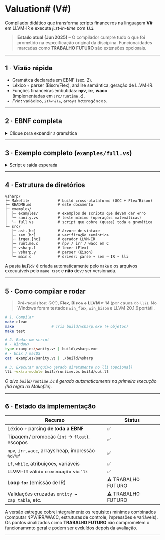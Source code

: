# Valuation# (V#)

Compilador didático que transforma scripts financeiros na linguagem **V#** em
LLVM-IR e executa _just-in-time_ com **`lli`**.

> **Estado atual (Jun 2025)** – O compilador cumpre tudo o que foi prometido
> na especificação original da disciplina. Funcionalidades marcadas como
> **TRABALHO FUTURO** são extensões opcionais.

---

## 1 · Visão rápida

* Gramática declarada em EBNF (sec. 2).  
* Léxico + parser (Bison/Flex), análise semântica, geração de LLVM-IR.  
* Funções financeiras embutidas: **npv**, **irr**, **wacc**  
  (implementadas em `src/runtime.c`).  
* _Print_ variádico, `if`/`while`, arrays heterogêneos.

---

## 2 · EBNF completa

<details>
<summary>Clique para expandir a gramática</summary>

```ebnf
###############################################################################
# 2.1  Estrutura de programa
###############################################################################
<program>   ::= { <statement> }
<statement> ::=
      <entity_decl> | <cap_table_decl> | <equity_deal_decl> | <debt_decl>
    | <cost_debt_decl> | <cost_equity_decl> | <valuation_decl> | <metric_decl>
    | <print_stmt> | <var_decl> | <if_stmt> | <while_stmt> | <for_stmt>

<var_decl>  ::= "var" <ident> [ "=" <expression> ] ";"
<if_stmt>   ::= "if" "(" <expression> ")" <block> [ "else" <block> ]
<while_stmt>::= "while" "(" <expression> ")" <block>
<for_stmt>  ::= "for" "(" [ <var_decl> | <expression> ] ";"
                         [ <expression> ] ";" [ <expression> ] ")" <block>
<block>     ::= "{" { <statement> } "}"

###############################################################################
# 2.2  Entidades
###############################################################################
<entity_decl> ::= "entity" <ident> "{" <entity_body> "}"
<entity_body> ::= "legal_name" "=" <string> ";"
                | "jurisdiction" "=" <ident> ";"
                | "share_classes" "{" { <share_class> } "}"
<share_class> ::= <ident> "{"
                    "votes_per_share" "=" <number> ";"
                    "dividend_pref"   "=" <number> ";"
                  "}"

###############################################################################
# 2.3  Cap table
###############################################################################
<cap_table_decl> ::= "cap_table" <ident> "{" { <cap_section> } "}"
<cap_section>    ::= <ident> "{"
                       "holders" "=" "[" <holder_list> "]" ";"
                     "}"
<holder_list>    ::= <holder> { "," <holder> }
<holder>         ::= <string> ":" <number>

###############################################################################
# 2.4  Deals de equity e dívida
###############################################################################
<equity_deal_decl> ::= "deal" <ident> "{"
                        "type"            "=" "Equity" ";"
                        "issuer"          "=" <ident> ";"
                        "amount"          "=" <number> ";"
                        "price_per_share" "=" <number> ";"
                        "settlement_date" "=" <date>   ";"
                        "underwriters"    "=" "[" <string_list> "]" ";"
                      "}"
<debt_decl> ::= "debt_instrument" <ident> "{"
                 "issuer"       "=" <ident> ";"
                 "principal"    "=" <number> ";"
                 "coupon_rate"  "=" <number> ";"
                 "maturity"     "=" <date>   ";"
                 "payment_freq" "=" <ident>  ";"
               "}"

###############################################################################
# 2.5  Custos de capital
###############################################################################
<cost_debt_decl> ::= "cost_of_debt" <ident> "{"
                      "rating"   "=" <string> ";"
                      "spread"   "=" <number> ";"
                      "maturity" "=" <date>   ";"
                    "}"
<cost_equity_decl> ::= "cost_of_equity" <ident> "{"
                        "beta" "=" <number> ";"
                        "rf"   "=" <number> ";"
                        "rm"   "=" <number> ";"
                      "}"

###############################################################################
# 2.6  Valuation & métricas
###############################################################################
<valuation_decl> ::= "valuation" <ident> "{"
                      "cashflows" "=" "[" <number_list> "]" ";"
                      "rate"      "=" <expression> ";"
                      "result"    "=" <ident_call> ";"
                    "}"
<metric_decl> ::= <ident> "=" <metric_call> ";"
<metric_call> ::= "npv"  "(" <arg_list> ")"
                | "irr"  "(" <arg_list> ")"
                | "wacc" "(" <arg_list> ")"

###############################################################################
# 2.7  Expressões
###############################################################################
<expression> ::= <or_expr>
<or_expr>    ::= <and_expr> { "||" <and_expr> }
<and_expr>   ::= <cmp_expr> { "&&" <cmp_expr> }
<cmp_expr>   ::= <arith_expr> [ ( "==" | "!=" | ">" | "<" | ">=" | "<=" ) <arith_expr> ]
<arith_expr> ::= <term> { ( "+" | "-" ) <term> }
<term>       ::= <factor> { ( "*" | "/" ) <factor> }
<factor>     ::= { "+" | "-" | "!" } (
                   <number> | <ident> | <ident_call> | "(" <expression> ")"
                 )

###############################################################################
# 2.8  Outras produções utilitárias
###############################################################################
<ident_call>  ::= <ident> "(" [ <arg_list> ] ")"
<arg_list>    ::= <expression> { "," <expression> }
<string_list> ::= <string> { "," <string> }
<number_list> ::= <number> { "," <number> }

###############################################################################
# 2.9  Terminais
###############################################################################
<ident>  ::= letter { letter | digit | "_" }
<number> ::= digit { digit } [ "." digit { digit } ]
<string> ::= "\"" { any_char_except_quote } "\""
<date>   ::= digit digit digit digit "-" digit digit "-" digit digit
letter   ::= "A"…"Z" | "a"…"z"
digit    ::= "0"…"9"
```
</details>

---

## 3 · Exemplo completo (`examples/full.vs`)

<details>
<summary>Script e saída esperada</summary>

```v#
// Exemplo de script V# com variáveis genéricas, condicionais e laços

// 1. Definição de entidade e classes de ações
entity MyCorp {
  legal_name    = "My Corporate S.A.";  // Nome jurídico completo da empresa
  jurisdiction  = BR;                   // Código do país/jurisdição
  share_classes {
    common {
      votes_per_share = 1;              // Votos por ação da classe comum
      dividend_pref   = 0;              // Preferência de dividendos (0 = sem preferência)
    }
    preferred {
      votes_per_share = 0;              // Classe preferencial sem direito a voto
      dividend_pref   = 0.08;           // 8% de preferência ao receber dividendos
    }
  }
}

// 2. Definição da tabela de capitalização (cap table)
cap_table MyCorp {
  common {
    holders = ["Alice": 5000000, "Bob": 3000000];  // Quantidades de ações ordinárias
  }
  preferred {
    holders = ["FIPX": 2000000];                   // Quantidades de ações preferenciais
  }
}

// 3. Ofertas de Equity e Dívida
deal IPO1 {
  type             = Equity;              
  issuer           = MyCorp;              
  amount           = 100000000;           
  price_per_share  = 10.0;                
  settlement_date  = 2025-06-15;          
  underwriters     = ["BankA", "BankB"];  
}

debt_instrument Bond2025 {
  issuer       = MyCorp;                  
  principal    = 200000000;               
  coupon_rate  = 0.075;                   
  maturity     = 2030-05-01;              
  payment_freq = semiannual;              
}

// 4. Declaração de variáveis genéricas
var npv1  = npv(0.10, [-100000000, 30000000, 35000000, 40000000]);  // NPV com taxa de 10%
var irr1  = irr([-100000000, 30000000, 35000000, 40000000]);        // IRR do fluxo de caixa
var wacc1 = wacc(400000000, 200000000, 0.10, 0.075);                // WACC com equity/debt e custos

// 5. Condicional: avaliar se o NPV é positivo
if (npv1 > 0) {
  print("NPV positivo; proceed with deal");  
} else {
  print("NPV negativo; review assumptions");  
}

// 6. Loop while: simular NPV para diferentes taxas de desconto
var rate = 0.05;                          // taxa inicial de 5%
while (rate <= 0.15) {                    // até 15%
  var npv_loop = npv(rate, [-100000000, 30000000, 35000000, 40000000]);
  print("Taxa:", rate);                  // exibe a taxa corrente
  print("NPV:", npv_loop);               // exibe o NPV calculado
  rate = rate + 0.01;                    // incremento de 1 ponto percentual
}

// 7. Impressão final de métricas
print("IRR final:", irr1);               
print("WACC final:", wacc1);             
````

### Execução típica

```
NPV negativo; review assumptions
Taxa: 0.050000
NPV:  -5129035.741281
⋯
Taxa: 0.150000
NPV: -21147365.825594
IRR final:  0.023647
WACC final: 0.091667
```

</details>

---

## 4 · Estrutura de diretórios

```
vsharp/
├─ Makefile             # build cross-plataforma (GCC + Flex/Bison)
├─ README.md            # este documento
├─ examples/
│  ├─ examples/         # exemplos de scripts que devem dar erro
│  └─ sanity.vs         # teste mínimo (operações matemáticas) 
│  └─ full.vs           # script que cobre (quase) toda a gramática
└─ src/
   ├─ ast.[hc]          # árvore de sintaxe
   ├─ sem.[hc]          # verificação semântica
   ├─ irgen.[hc]        # gerador LLVM-IR
   ├─ runtime.c         # npv / irr / wacc em C
   ├─ vsharp.l          # lexer (Flex)
   ├─ vsharp.y          # parser (Bison)
   └─ main.c            # driver: parse → sem → IR → lli
```

A pasta **`build/`** é criada automaticamente pelo `make` e os arquivos executáveis pelo `make test` e **não** deve ser
versionada.

---

## 5 · Como compilar e rodar

> Pré-requisitos: GCC, **Flex**, **Bison** e **LLVM ≥ 14** (por causa do
> `lli`).  No Windows foram testados `win_flex`, `win_bison` e
> LLVM 20.1.6 portátil.

```bash
# 1. Compilar
make clean
make                 # cria build/vsharp.exe (+ objetos)
make test

# 2. Rodar um script
# · Windows
type examples\sanity.vs | build\vsharp.exe
# · Unix / macOS
cat  examples/sanity.vs | ./build/vsharp

# 3. Executar arquivo gerado diretamente no lli (opcional)
lli -extra-module build/runtime.bc build/out.ll
```

*O alvo `build/runtime.bc` é gerado automaticamente na primeira execução
(há regra no Makefile).*

---

## 6 · Estado da implementação

| Recurso                                              | Status             |
| ---------------------------------------------------- | ------------------ |
| Léxico + parsing **de toda a EBNF**                  | ✅                  |
| Tipagem / promoção (`int` → `float`), escopos        | ✅                  |
| `npv`, `irr`, `wacc`, arrays heap, impressão `%d/%f` | ✅                  |
| `if`, `while`, atribuições, variáveis                | ✅                  |
| LLVM-IR válido e execução via `lli`                  | ✅                  |
| **Loop `for`** (emissão de IR)                       | ⚠️ TRABALHO FUTURO |
| Validações cruzadas `entity ↔ cap_table`, etc.       | ⚠️ TRABALHO FUTURO |

A versão entregue cobre integralmente os requisitos mínimos combinados
(computar NPV/IRR/WACC, estruturas de controle, impressões e variáveis).
Os pontos sinalizados como **TRABALHO FUTURO** não comprometem o
funcionamento geral e podem ser evoluídos depois da avaliação.

---
